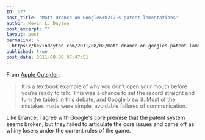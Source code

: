 ```yaml
---
ID: 577
post_title: 'Matt Drance on Google&#8217;s patent lamentations'
author: Kevin L. Dayton
post_excerpt: ""
layout: post
permalink: >
  https://kevindayton.com/2011/08/08/matt-drance-on-googles-patent-lamentations/
published: true
post_date: 2011-08-08 07:47:51
---
```

From <a title="http://www.appleoutsider.com/2011/08/05/wadt2/" href="http://www.appleoutsider.com/2011/08/05/wadt2/" target="_blank">Apple Outsider</a>:
<blockquote>It is a textbook example of why you don’t open your mouth before you’re ready to talk. This was a chance to set the record straight and turn the tables in this debate, and Google blew it. Most of the mistakes made were simple, avoidable failures of communication.</blockquote>
Like Drance, I agree with Google's core premise that the patent system seems broken, but they failed to articulate the core issues and came off as whiny losers under the current rules of the game.